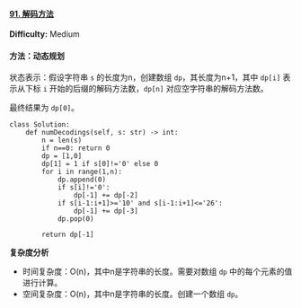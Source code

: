 #### [91. 解码方法](https://leetcode-cn.com/problems/decode-ways/)

**Difficulty:** Medium

#### 

#### 方法：动态规划

状态表示：假设字符串 `s` 的长度为n，创建数组 `dp`，其长度为n+1，其中 `dp[i]` 表示从下标 `i` 开始的后缀的解码方法数，`dp[n]` 对应空字符串的解码方法数。

最终结果为 `dp[0]`。

```
class Solution:
    def numDecodings(self, s: str) -> int:
        n = len(s)
        if n==0: return 0
        dp = [1,0]
        dp[1] = 1 if s[0]!='0' else 0 
        for i in range(1,n):
            dp.append(0)
            if s[i]!='0':
                dp[-1] += dp[-2]
            if s[i-1:i+1]>='10' and s[i-1:i+1]<='26':
                dp[-1] += dp[-3]
            dp.pop(0)
        
        return dp[-1]
```

**复杂度分析**

- 时间复杂度：O(n)，其中n是字符串的长度。需要对数组 `dp` 中的每个元素的值进行计算。
- 空间复杂度：O(n)，其中n是字符串的长度。创建一个数组 `dp`。
